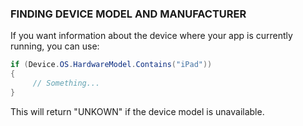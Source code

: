 ﻿
### FINDING DEVICE MODEL AND MANUFACTURER

If you want information about the device where your app is currently running, you can use:

```csharp
if (Device.OS.HardwareModel.Contains("iPad"))
{
     // Something...
}
```

This will return "UNKOWN" if the device model is unavailable.